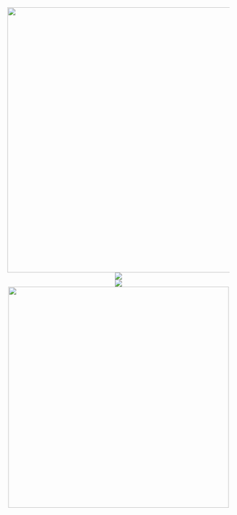 <div align=center>
  <img src="https://media.discordapp.net/attachments/1245766823601897484/1255598235071025212/IMG_1721.png?ex=668253bb&is=6681023b&hm=813f25dd4cfef37a578833e8ca3d7ecf2779dd0bba2a372dc8d87c6339c28bc2&=&format=webp&quality=lossless&width=938&height=488" width=600px>
  <br>

  <img src="https://count.getloli.com/get/@:bytepulze"/>
  <br>
  
  <img src="https://skillicons.dev/icons?i=html,css,javascript,java,go,py">
  <br>

  <img src="https://github-widgetbox.vercel.app/api/profile?username=bytepulze&data=followers,repositories,stars&theme=darkmode" width=500>
  <br>
  
</p>
